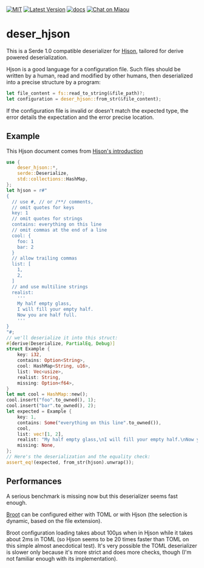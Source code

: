 [![MIT][s2]][l2] [![Latest Version][s1]][l1] [![docs][s3]][l3] [![Chat on Miaou][s4]][l4]

[s1]: https://img.shields.io/crates/v/deser-hjson.svg
[l1]: https://crates.io/crates/deser-hjson

[s2]: https://img.shields.io/badge/license-MIT-blue.svg
[l2]: LICENSE

[s3]: https://docs.rs/deser-hjson/badge.svg
[l3]: https://docs.rs/deser-hjson/

[s4]: https://miaou.dystroy.org/static/shields/room.svg
[l4]: https://miaou.dystroy.org/3768

# deser_hjson

This is a Serde 1.0 compatible deserializer for [Hjson](https://hjson.github.io/), tailored for derive powered deserialization.

Hjson is a good language for a configuration file.
Such files should be written by a human, read and modified by other humans, then deserialized into a precise structure by a program:

```rust
let file_content = fs::read_to_string(&file_path)?;
let configuration = deser_hjson::from_str(&file_content);
```

If the configuration file is invalid or doesn't match the expected type, the error details the expectation and the error precise location.

## Example

This Hjson document comes from [Hjson's introduction](https://hjson.github.io/)

```rust
use {
    deser_hjson::*,
    serde::Deserialize,
    std::collections::HashMap,
};
let hjson = r#"
{
  // use #, // or /**/ comments,
  // omit quotes for keys
  key: 1
  // omit quotes for strings
  contains: everything on this line
  // omit commas at the end of a line
  cool: {
    foo: 1
    bar: 2
  }
  // allow trailing commas
  list: [
    1,
    2,
  ]
  // and use multiline strings
  realist:
    '''
    My half empty glass,
    I will fill your empty half.
    Now you are half full.
    '''
}
"#;
// we'll deserialize it into this struct:
#[derive(Deserialize, PartialEq, Debug)]
struct Example {
    key: i32,
    contains: Option<String>,
    cool: HashMap<String, u16>,
    list: Vec<usize>,
    realist: String,
    missing: Option<f64>,
}
let mut cool = HashMap::new();
cool.insert("foo".to_owned(), 1);
cool.insert("bar".to_owned(), 2);
let expected = Example {
    key: 1,
    contains: Some("everything on this line".to_owned()),
    cool,
    list: vec![1, 2],
    realist: "My half empty glass,\nI will fill your empty half.\nNow you are half full.".to_owned(),
    missing: None,
};
// Here's the deserialization and the equality check:
assert_eq!(expected, from_str(hjson).unwrap());
```

## Performances

A serious benchmark is missing now but this deserializer seems fast enough.

[Broot](https://dystroy.org/broot) can be configured either with TOML or with Hjson (the selection is dynamic, based on the file extension).

Broot configuration loading takes about 100µs when in Hjson while it takes about 2ms in TOML (so Hjson seems to be 20 times faster than TOML on this simple almost anecdotical test).
It's very possible the TOML deserializer is slower only because it's more strict and does more checks, though (I'm not familiar enough with its implementation).

